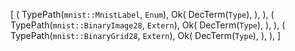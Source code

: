 [
    (
        TypePath(`mnist::MnistLabel`, `Enum`),
        Ok(
            DecTerm(`Type`),
        ),
    ),
    (
        TypePath(`mnist::BinaryImage28`, `Extern`),
        Ok(
            DecTerm(`Type`),
        ),
    ),
    (
        TypePath(`mnist::BinaryGrid28`, `Extern`),
        Ok(
            DecTerm(`Type`),
        ),
    ),
]